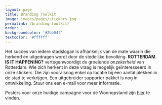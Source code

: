 ```yaml
---
layout: page
title: Branding Toolkit
image: images/pages/stickers.jpg
permalink: /branding-toolkit/
order: 1
backgroundcolor: '#2bb04f'
textcolor: '#ffffff'
---
```


Het succes van iedere stadslogan is afhankelijk van de mate waarin die herkend en uitgedragen wordt door de stedelijke bevolking. **ROTTERDAM. IS IT HAPPENING?** vertegenwoordigt de groeiende _onzekerheid_ van Rotterdam. Wie zich herkent in deze vraag is mogelijk geïnteresseerd in onze stickers. Die zijn vooralsnog enkel op locatie bij een aantal plekken in de stad te verkrijgen. Een uitgebreider supporter pakket is nog in ontwikkeling. Stuur ons een e-mail voor meer informatie.

Posters voor onze huidige campagne voor de Woonopstand zijn [hier](/home/blog/2021/10/03/IIH08-posterboy-rotterdam.html) te vinden.
